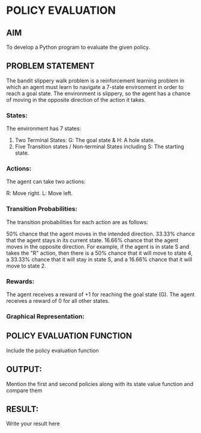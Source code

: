 # POLICY EVALUATION

## AIM
To develop a Python program to evaluate the given policy.

## PROBLEM STATEMENT
The bandit slippery walk problem is a reinforcement learning problem in which an agent must learn to navigate a 7-state environment in order to reach a goal state. The environment is slippery, so the agent has a chance of moving in the opposite direction of the action it takes.
### States:
The environment has 7 states:

1. Two Terminal States: G: The goal state & H: A hole state. 
2. Five Transition states / Non-terminal States including S: The starting state.

### Actions:
The agent can take two actions:

R: Move right. 
L: Move left.
### Transition Probabilities:
The transition probabilities for each action are as follows:

50% chance that the agent moves in the intended direction. 33.33% chance that the agent stays in its current state. 16.66% chance that the agent moves in the opposite direction. For example, if the agent is in state S and takes the "R" action, then there is a 50% chance that it will move to state 4, a 33.33% chance that it will stay in state S, and a 16.66% chance that it will move to state 2.
### Rewards:

The agent receives a reward of +1 for reaching the goal state (G). The agent receives a reward of 0 for all other states.
### Graphical Representation:

## POLICY EVALUATION FUNCTION
Include the policy evaluation function

## OUTPUT:
Mention the first and second policies along with its state value function and compare them

## RESULT:

Write your result here
